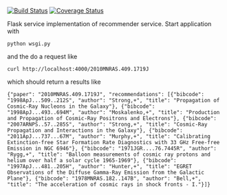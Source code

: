 [![Build Status](https://travis-ci.org/adsabs/recommender_service.svg?branch=master)](https://travis-ci.org/adsabs/recommender_service)
[![Coverage Status](https://coveralls.io/repos/adsabs/recommender_service/badge.svg)](https://coveralls.io/r/adsabs/recommender_service)

Flask service implementation of recommender service. Start application with

    python wsgi.py

and the do a request like

    curl http://localhost:4000/2010MNRAS.409.1719J

which should return a results like

    {"paper": "2010MNRAS.409.1719J", "recommendations": [{"bibcode": "1998ApJ...509..212S", "author": "Strong,+", "title": "Propagation of Cosmic-Ray Nucleons in the Galaxy"}, {"bibcode": "1998ApJ...493..694M", "author": "Moskalenko,+", "title": "Production and Propagation of Cosmic-Ray Positrons and Electrons"}, {"bibcode": "2007ARNPS..57..285S", "author": "Strong,+", "title": "Cosmic-Ray Propagation and Interactions in the Galaxy"}, {"bibcode": "2011ApJ...737...67M", "author": "Murphy,+", "title": "Calibrating Extinction-free Star Formation Rate Diagnostics with 33 GHz Free-free Emission in NGC 6946"}, {"bibcode": "1971JGR....76.7445R", "author": "Rygg,+", "title": "Balloon measurements of cosmic ray protons and helium over half a solar cycle 1965-1969"}, {"bibcode": "1997ApJ...481..205H", "author": "Hunter,+", "title": "EGRET Observations of the Diffuse Gamma-Ray Emission from the Galactic Plane"}, {"bibcode": "1978MNRAS.182..147B", "author": "Bell,+", "title": "The acceleration of cosmic rays in shock fronts - I."}]}
